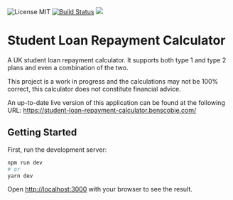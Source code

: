 ![License MIT](https://img.shields.io/badge/license-MIT-blue.svg) [![Build Status](https://drone.benscobie.com/api/badges/benscobie/student-loan-repayment-calculator/status.svg)](https://drone.benscobie.com/benscobie/student-loan-repayment-calculator) [![](https://img.shields.io/docker/pulls/benscobie/student-loan-repayment-calculator.svg)](https://hub.docker.com/r/benscobie/student-loan-repayment-calculator 'DockerHub')

# Student Loan Repayment Calculator

A UK student loan repayment calculator. It supports both type 1 and type 2 plans and even a combination of the two.

This project is a work in progress and the calculations may not be 100% correct, this calculator does not constitute financial advice.

An up-to-date live version of this application can be found at the following URL: https://student-loan-repayment-calculator.benscobie.com/

## Getting Started

First, run the development server:

```bash
npm run dev
# or
yarn dev
```

Open [http://localhost:3000](http://localhost:3000) with your browser to see the result.